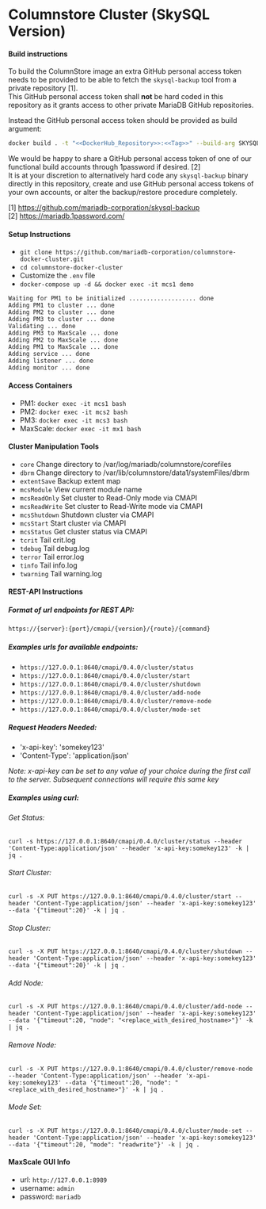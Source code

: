 # Columnstore Cluster (SkySQL Version)

#### Build instructions

To build the ColumnStore image an extra GitHub personal access token needs to be provided to be able to fetch the `skysql-backup` tool from a private repository [1].  
This GitHub personal access token shall **not** be hard coded in this repository as it grants access to other private MariaDB GitHub repositories.  

Instead the GitHub personal access token should be provided as build argument:
```bash
docker build . -t "<<DockerHub_Repository>>:<<Tag>>" --build-arg SKYSQL_BACKUP_GITHUB_TOKEN="<<GitHub_Personal_Access_Token>>"
```

We would be happy to share a GitHub personal access token of one of our functional build accounts through 1password if desired. [2]  
It is at your discretion to alternatively hard code any `skysql-backup` binary directly in this repository, create and use GitHub personal access tokens of your own accounts, or alter the backup/restore procedure completely.

[1] https://github.com/mariadb-corporation/skysql-backup  
[2] https://mariadb.1password.com/

#### Setup Instructions

*   ```git clone https://github.com/mariadb-corporation/columnstore-docker-cluster.git```
*   ```cd columnstore-docker-cluster```
*   Customize the ```.env``` file
*   ```docker-compose up -d && docker exec -it mcs1 demo```

```
Waiting for PM1 to be initialized ................... done
Adding PM1 to cluster ... done
Adding PM2 to cluster ... done
Adding PM3 to cluster ... done
Validating ... done
Adding PM3 to MaxScale ... done
Adding PM2 to MaxScale ... done
Adding PM1 to MaxScale ... done
Adding service ... done
Adding listener ... done
Adding monitor ... done
```

#### Access Containers

*   PM1: ```docker exec -it mcs1 bash```
*   PM2: ```docker exec -it mcs2 bash```
*   PM3: ```docker exec -it mcs3 bash```
*   MaxScale: ```docker exec -it mx1 bash```

#### Cluster Manipulation Tools

*   `core`  Change directory to /var/log/mariadb/columnstore/corefiles
*   `dbrm` Change directory to /var/lib/columnstore/data1/systemFiles/dbrm
*   `extentSave` Backup extent map
*   `mcsModule` View current module name
*   `mcsReadOnly` Set cluster to Read-Only mode via CMAPI
*   `mcsReadWrite` Set cluster to Read-Write mode via CMAPI
*   `mcsShutdown` Shutdown cluster via CMAPI
*   `mcsStart` Start cluster via CMAPI
*   `mcsStatus` Get cluster status via CMAPI
*   `tcrit` Tail crit.log
*   `tdebug` Tail debug.log
*   `terror` Tail error.log
*   `tinfo` Tail info.log
*   `twarning` Tail warning.log

#### REST-API Instructions

##### Format of url endpoints for REST API:

```perl
https://{server}:{port}/cmapi/{version}/{route}/{command}
```

##### Examples urls for available endpoints:

*   `https://127.0.0.1:8640/cmapi/0.4.0/cluster/status`
*   `https://127.0.0.1:8640/cmapi/0.4.0/cluster/start`
*   `https://127.0.0.1:8640/cmapi/0.4.0/cluster/shutdown`
*   `https://127.0.0.1:8640/cmapi/0.4.0/cluster/add-node`
*   `https://127.0.0.1:8640/cmapi/0.4.0/cluster/remove-node`
*   `https://127.0.0.1:8640/cmapi/0.4.0/cluster/mode-set`

##### Request Headers Needed:

*   'x-api-key': 'somekey123'
*   'Content-Type': 'application/json'

*Note: x-api-key can be set to any value of your choice during the first call to the server. Subsequent connections will require this same key*

##### Examples using curl:

###### Get Status:
```
curl -s https://127.0.0.1:8640/cmapi/0.4.0/cluster/status --header 'Content-Type:application/json' --header 'x-api-key:somekey123' -k | jq .
```
###### Start Cluster:
```
curl -s -X PUT https://127.0.0.1:8640/cmapi/0.4.0/cluster/start --header 'Content-Type:application/json' --header 'x-api-key:somekey123' --data '{"timeout":20}' -k | jq .
```
###### Stop Cluster:
```
curl -s -X PUT https://127.0.0.1:8640/cmapi/0.4.0/cluster/shutdown --header 'Content-Type:application/json' --header 'x-api-key:somekey123' --data '{"timeout":20}' -k | jq .
```
###### Add Node:
```
curl -s -X PUT https://127.0.0.1:8640/cmapi/0.4.0/cluster/add-node --header 'Content-Type:application/json' --header 'x-api-key:somekey123' --data '{"timeout":20, "node": "<replace_with_desired_hostname>"}' -k | jq .
```
###### Remove Node:
```
curl -s -X PUT https://127.0.0.1:8640/cmapi/0.4.0/cluster/remove-node --header 'Content-Type:application/json' --header 'x-api-key:somekey123' --data '{"timeout":20, "node": "<replace_with_desired_hostname>"}' -k | jq .
```

###### Mode Set:
```
curl -s -X PUT https://127.0.0.1:8640/cmapi/0.4.0/cluster/mode-set --header 'Content-Type:application/json' --header 'x-api-key:somekey123' --data '{"timeout":20, "mode": "readwrite"}' -k | jq .
```

#### MaxScale GUI Info

*   url: `http://127.0.0.1:8989`
*   username: `admin`
*   password: `mariadb`
